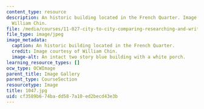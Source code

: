 ```yaml
---
content_type: resource
description: An historic building located in the French Quarter. Image courtesy of
  William Chin.
file: /media/courses/11-027-city-to-city-comparing-researching-and-writing-about-cities-new-orleans-spring-2011/cf3589b674badd587a10ed2becd43e3b_1047.jpg
file_type: image/jpeg
image_metadata:
  caption: An historic building located in the French Quarter.
  credit: Image courtesy of William Chin.
  image-alt: An intact two story blue building with a white porch.
learning_resource_types: []
ocw_type: OCWImage
parent_title: Image Gallery
parent_type: CourseSection
resourcetype: Image
title: 1047.jpg
uid: cf3589b6-74ba-dd58-7a10-ed2becd43e3b
---
```


